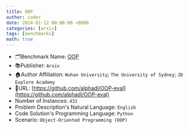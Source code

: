 ```yaml
---
title: OOP
author: coder
date: 2024-01-12 00:00:00 +0800
categories: [arxiv]
tags: [benchmarks]
math: true
---
```


- 🗂️Benchmark Name: [OOP](https://arxiv.org/pdf/2401.06628.pdf)
- 📚Publisher: `Arxiv`
- 🏠Author Affiliation: `Wuhan University`; `The University of Sydney`; `JD Explore Academy`
- 🔗URL: [https://github.com/alphadl/OOP-eval](https://github.com/alphadl/OOP-eval)
- Number of Instances: `431`
- Problem Description's Natural Language: `English`
- Code Solution's Programming Language: `Python`
- Scenario: `Object-Oriented Programming (OOP)`
